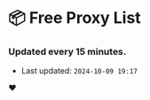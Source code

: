 # :package: Free Proxy List
### Updated every 15 minutes.

- Last updated: `2024-10-09 19:17`

:heart:
